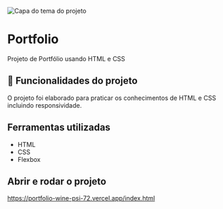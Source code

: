 ![Capa do tema do projeto](https://github.com/salomaocabral/Portfolio/blob/main/Front-end-Projeto%20Portfolio%20em%20HTML%20%20e%20CSS.png)

# Portfolio

Projeto de Portfólio usando HTML e CSS

## 🔨 Funcionalidades do projeto

O projeto foi elaborado para praticar os conhecimentos de HTML e CSS incluindo responsividade.

## Ferramentas utilizadas

- HTML
- CSS
- Flexbox

## Abrir e rodar o projeto

https://portfolio-wine-psi-72.vercel.app/index.html
